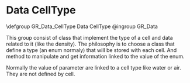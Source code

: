 Data CellType
============

\defgroup GR_Data_CellType Data CellType
@ingroup GR_Data

This group consist of class that implement the type of a cell and data related to it (like the density).
The philosophy is to choose a class that define a type (an enum normaly) that will be stored with each cell.
And method to manipulate and get information linked to the value of the enum.

Normally the value of parameter are linked to a cell type like water or air. They are not defined by cell.

